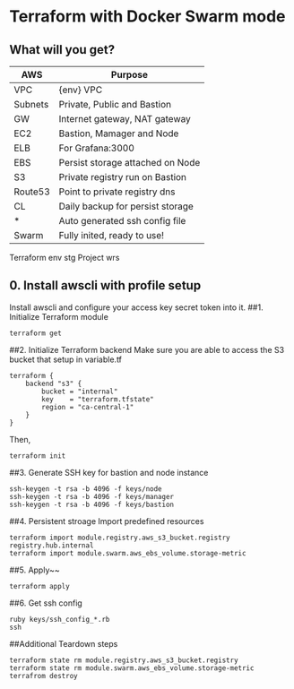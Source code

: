 # Terraform with Docker Swarm mode
## What will you get?
| AWS    | Purpose                          |
|--------|----------------------------------|
| VPC    | {env} VPC                        |
| Subnets| Private, Public and Bastion      |
| GW     | Internet gateway, NAT gateway    |
| EC2    | Bastion, Mamager and Node        |
| ELB    | For Grafana:3000                 |
| EBS    | Persist storage attached on Node |
| S3     | Private registry run on Bastion  |
| Route53| Point to private registry dns    |
| CL     | Daily backup for persist storage |
| *      | Auto generated ssh config file   |
| Swarm  | Fully inited, ready to use!      |
Terraform env stg
Project wrs
## 0. Install awscli with profile setup
Install awscli and configure your access key secret token into it.
##1. Initialize Terraform module
```language
terraform get
```
##2. Initialize Terraform backend
Make sure you are able to access the S3 bucket that setup in variable.tf
```language
terraform {
    backend "s3" {
        bucket = "internal"
        key    = "terraform.tfstate"
        region = "ca-central-1"
    }
}

```
Then,
```language
terraform init
```
##3. Generate SSH key for bastion and node instance
```language
ssh-keygen -t rsa -b 4096 -f keys/node
ssh-keygen -t rsa -b 4096 -f keys/manager
ssh-keygen -t rsa -b 4096 -f keys/bastion
```
##4. Persistent stroage
Import predefined resources
```language
terraform import module.registry.aws_s3_bucket.registry registry.hub.internal
terraform import module.swarm.aws_ebs_volume.storage-metric
```
##5. Apply~~
```language
terraform apply
```

##6. Get ssh config
```language
ruby keys/ssh_config_*.rb
ssh 
```

##Additional
Teardown steps
```language
terraform state rm module.registry.aws_s3_bucket.registry
terraform state rm module.swarm.aws_ebs_volume.storage-metric
terrafrom destroy
```

